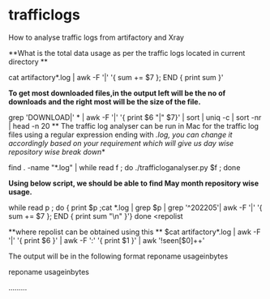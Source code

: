 # trafficlogs
How to analyse traffic logs from artifactory and Xray 

**What is the total data usage as per the traffic logs located in current directory
**


cat artifactory*.log  | awk -F '|' '{ sum += $7 }; END { print sum }'

**To get most downloaded files,in the output left will be the no of downloads and the right most will be the size of the file.**

grep 'DOWNLOAD|' * | awk -F '|' '{ print $6 "|" $7}' | sort | uniq -c | sort -nr | head -n 20
**
The traffic log analyser can be run in Mac for the traffic log files using a regular expression ending with *.log, you can change it accordingly based on your requirement which will give us day wise repository wise break down**

find . -name "*.log" | while read f ; do ./trafficloganalyser.py $f ; done

**Using below script, we should be able to find May month repository wise usage.**



while read p ; do { print $p ;cat *.log | grep $p | grep '^202205'| awk -F '|'  '{ sum += $7 }; END  { print  sum "\n"  }'} done <repolist 

**where repolist can be obtained using this **
$cat artifactory*.log | awk -F '|'  '{ print $6 }' | awk -F ':' '{ print $1 }' | awk '!seen[$0]++'                                                                                                                                          

                                                                                                                                           
 The output will be in the following format
 reponame
  usageinbytes
                                                                                                                                           
  reponame
  usageinbytes 
                                                                                                                                          
   .........                                                                                                                                        
                                                                                                                                     
                                                                                                                                           
                                                                                                                                         
